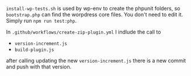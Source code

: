 `install-wp-tests.sh` is used by wp-env to create the phpunit folders, so `bootstrap.php` can find the worpdress core files. You don't need to edit it. Simply run `npm run test:php`.

In `.github/workflows/create-zip-plugin.yml` I indlude the call to
- `version-increment.js`
- `build-plugin.js`

after calling updating the new `version-increment.js` there is a new commit and push with that version.
